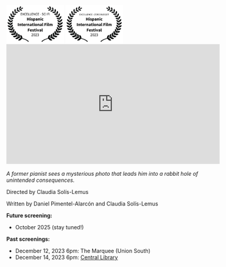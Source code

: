 <div class="row">
  <div class="column">
    <img src="images/EXCELLENCE-SCIFI-HispanicInternationalFilmFestival-2023.png" alt="Scifi" style="width:30%">
    <img src="images/EXCELLENCE-ZEROBUDGET-HispanicInternationalFilmFestival-2023.png" alt="ZeroBudget" style="width:30%">
  </div>
</div>


<iframe width="560" height="315" src="https://www.youtube.com/embed/upTggifVQ10?si=tIdhRQy5ae-55uff" title="YouTube video player" frameborder="0" allow="accelerometer; autoplay; clipboard-write; encrypted-media; gyroscope; picture-in-picture; web-share" allowfullscreen></iframe>

_A former pianist sees a mysterious photo that leads him into a rabbit hole of unintended consequences._

Directed by Claudia Solís-Lemus

Written by Daniel Pimentel-Alarcón and Claudia Solís-Lemus

**Future screening:**

- October 2025 (stay tuned!)

**Past screenings:**

- December 12, 2023 6pm: The Marquee (Union South)
- December 14, 2023 6pm: [Central Library](https://www.madisonpubliclibrary.org/events/film-screening-there-are-no-bugs-winter-1263451)
